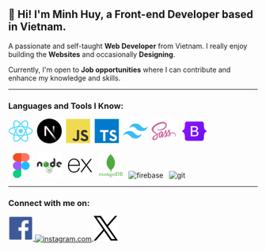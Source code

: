 ## 👋 Hi! I&apos;m Minh Huy, a Front-end Developer based in Vietnam.

A passionate and self-taught **Web Developer** from Vietnam. I really enjoy building the **Websites** and occasionally **Designing**.

Currently, I'm open to **Job opportunities** where I can contribute and enhance my knowledge and skills.

---

### **Languages and Tools I Know**:

<p align="left">
    <img src="https://raw.githubusercontent.com/devicons/devicon/master/icons/react/react-original.svg" alt="react" width="50" height="50"/>&nbsp;
<img src="https://raw.githubusercontent.com/devicons/devicon/master/icons/nextjs/nextjs-original.svg" alt="react" width="50" height="50"/>&nbsp;
  <img src="https://raw.githubusercontent.com/devicons/devicon/master/icons/javascript/javascript-original.svg" alt="javascript" width="50" height="50"/>&nbsp;
    <img src="https://raw.githubusercontent.com/devicons/devicon/master/icons/typescript/typescript-original.svg" alt="javascript" width="50" height="50"/>&nbsp;
    <img src="https://raw.githubusercontent.com/devicons/devicon/master/icons/tailwindcss/tailwindcss-original.svg" alt="sass" width="50" height="50"/>&nbsp;
    <img src="https://raw.githubusercontent.com/devicons/devicon/master/icons/sass/sass-original.svg" alt="sass" width="50" height="50"/> &nbsp;
    <img src="https://raw.githubusercontent.com/devicons/devicon/master/icons/bootstrap/bootstrap-original.svg" alt="bootstrap" width="50" height="50"/>

  <br>
  <br>
  <img src="https://raw.githubusercontent.com/devicons/devicon/master/icons/figma/figma-original.svg" alt="figma" width="50" height="50"/>&nbsp;
    <img src="https://raw.githubusercontent.com/devicons/devicon/master/icons/nodejs/nodejs-original-wordmark.svg" alt="nodejs" width="50" height="50"/> &nbsp;
    <img src="https://raw.githubusercontent.com/devicons/devicon/master/icons/express/express-original.svg" alt="express" width="50" height="50" style="fill: #026e00"/> &nbsp;
    <img src="https://raw.githubusercontent.com/devicons/devicon/master/icons/mongodb/mongodb-plain-wordmark.svg" alt="mongodb" width="50" height="50"/> &nbsp;
    <img src="https://www.vectorlogo.zone/logos/firebase/firebase-icon.svg" alt="firebase" width="50" height="50"/> &nbsp;
    <img src="https://www.vectorlogo.zone/logos/git-scm/git-scm-icon.svg" alt="git" width="50" height="50"/>  
</p>

---

### **Connect with me on**:

<a href="https://fb.com/minhhhhuy" target="_blank" rel="noreferrer">
  <img src="https://raw.githubusercontent.com/devicons/devicon/master/icons/facebook/facebook-original.svg" alt="mongodb" width="50" height="50"/> 
</a>

<a href="https://instagram.com/miiiinhhuy" target="_blank" rel="noreferrer">
  <img align="center" src="https://raw.githubusercontent.com/rahuldkjain/github-profile-readme-generator/master/src/images/icons/Social/instagram.svg" alt="instagram.com" height="50" width="50" />
</a>

<a href="https://x.com/MienhHuy" target="_blank" rel="noreferrer">
  <img src="https://raw.githubusercontent.com/devicons/devicon/master/icons/twitter/twitter-original.svg" alt="mongodb" width="50" height="50"/> 
</a>

</p>
